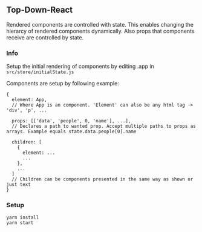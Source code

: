## Top-Down-React

Rendered components are controlled with state. This enables changing the hierarcy of rendered components dynamically. Also props that components receive are controlled by state.

### Info

Setup the initial rendering of components by editing .app in  `src/store/initialState.js`

Components are setup by following example:
```
{
  element: App, 
  // Where App is an component. 'Element' can also be any html tag -> 'div', 'p', ...
  
  props: [['data', 'people', 0, 'name'], ...], 
  // Declares a path to wanted prop. Accept multiple paths to props as arrays. Example equals state.data.people[0].name
  
  children: [
    {
      element: ...
      ...
    },
    ...
  ]
  // Children can be components presented in the same way as shown or just text
}
```

### Setup
```
yarn install
yarn start
```
